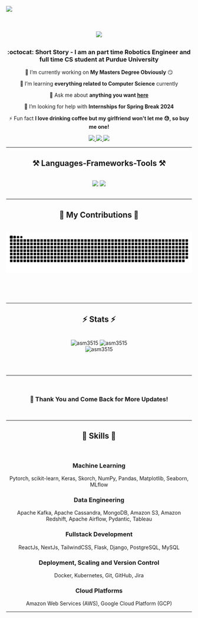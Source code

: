 <a align ='left' href="https://visitorbadge.io/status?path=https%3A%2F%2Fgithub.com%2FAsm3515%2FAsm3515"><img src="https://api.visitorbadge.io/api/visitors?path=https%3A%2F%2Fgithub.com%2FAsm3515%2FAsm3515&label=Hello%20Watcher%20Number&labelColor=%23dce775&countColor=%23263759" /></a>

<h1 align="center">
    <img src="https://readme-typing-svg.herokuapp.com/?font=Righteous&size=35&center=true&vCenter=true&width=500&height=70&duration=4000&lines=Hi+There!+👋;+I'm+Ajinkya+More!;" />
</h1>

<h3 align="center">:octocat: Short Story -  I am an part time Robotics Engineer and full time CS student at Purdue University</h3>

<div align="center">
 
 🔭 I’m currently working on **My Masters Degree Obviously** :smirk:
 
 🌱 I’m learning **everything related to Computer Science** currently
 
 💁 Ask me about **anything you want [here](https://github.com/Asm3515/Asm3515/issues)**

 🤔 I’m looking for help with **Internships for Spring Break 2024**
 
 ⚡ Fun fact **I love drinking coffee but my girlfriend won't let me 😓, so buy me one!**

</div>

<div align="center"> 
  <a href="mailto:ajinkya.more3515@gmail.com">
    <img src="https://img.shields.io/badge/Gmail-333333?style=for-the-badge&logo=gmail&logoColor=red" />
  </a>
  <a href="https://www.linkedin.com/in/ajinkyasmore" target="_blank">
    <img src="https://img.shields.io/badge/LinkedIn-0077B5?style=for-the-badge&logo=linkedin&logoColor=white" target="_blank" />
  </a>
  <a href="https://asm3515.github.io/my-app/" target="_blank">
     <img src="https://img.shields.io/badge/Portfolio-FF5722?style=for-the-badge&logo=todoist&logoColor=white" target="_blank" /> <!-- sqlite, safari, google-chrome are other good icon options -->
  </a>
</div>


 <hr/>

 <h2 align="center">⚒️ Languages-Frameworks-Tools ⚒️</h2>
<br/>
<div align="center">
    <img src="https://skillicons.dev/icons?i=react,mui,html,css,vscode,github,git,r,postman,raspberrypi" />
    <img src="https://skillicons.dev/icons?i=nodejs,python,javascript,express,firebase,mongodb,mysql" /><br>
</div>
<br/>
<hr/>

<div align="center">
  <h2>🐍 My Contributions 🐍</h2>
  <br>
  <img alt="snake eating my contributions" src="https://raw.githubusercontent.com/Asm3515/Asm3515/output/github-contribution-grid-snake.svg" />
  
  <br/><br/><br/>
</div>

<hr/>

<h2 align="center">⚡ Stats ⚡</h2>
<br>
<div align=center>
<img width=350 src="https://github-readme-stats.vercel.app/api/top-langs?username=asm3515&show_icons=true&locale=en&layout=compact&theme=react&border_radius=10&size_weight=0.5&count_weight=0.5&exclude_repo=github-readme-stats" alt="asm3515" />

<img width=390  src="https://github-readme-stats.vercel.app/api?username=asm3515&show_icons=true&locale=en&theme=react&rank_icon=github&border_radius=10" alt="asm3515" />
<br/>
<img width=390  src="https://github-readme-streak-stats.herokuapp.com/?user=asm3515&theme=react&border_radius=10" alt="asm3515" />
</div>

<br/><br/>

<hr/>

<br/>


<div align="center">
  <p><h3>👋 Thank You and Come Back for More Updates!</h3></p>
</div>



<br/>
<hr/>

<h2 align="center">🚀 Skills 🚀</h2>
<br>
<div align="center">
  <h3>Machine Learning</h3>
  <p>Pytorch, scikit-learn, Keras, Skorch, NumPy, Pandas, Matplotlib, Seaborn, MLflow</p>
  
  <h3>Data Engineering</h3>
  <p>Apache Kafka, Apache Cassandra, MongoDB, Amazon S3, Amazon Redshift, Apache Airflow, Pydantic, Tableau</p>
  
  <h3>Fullstack Development</h3>
  <p>ReactJs, NextJs, TailwindCSS, Flask, Django, PostgreSQL, MySQL</p>
  
  <h3>Deployment, Scaling and Version Control</h3>
  <p>Docker, Kubernetes, Git, GitHub, Jira</p>
  
  <h3>Cloud Platforms</h3>
  <p>Amazon Web Services (AWS), Google Cloud Platform (GCP)</p>
</div>

<hr/>
